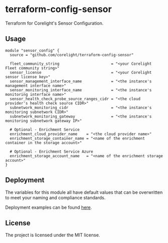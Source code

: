 # terraform-config-sensor

Terraform for Corelight's Sensor Configuration.

## Usage

```hcl
module "sensor_config" {
  source = "github.com/corelight/terraform-config-sensor"

  fleet_community_string                       = "<your Corelight Fleet community string>"
  sensor_license                               = "<your Corelight sensor license key>"
  sensor_management_interface_name             = "<the instance's management interface name>"
  sensor_monitoring_interface_name             = "<the instance's monitoring interface name>"
  sensor_health_check_probe_source_ranges_cidr = "<the cloud provider's health check source CIDR>"
  subnetwork_monitoring_cidr                   = "<the instance's monitoring subnetwork CIDR>"
  subnetwork_monitoring_gateway                = "<the instance's monitoring subnetwork gateway IP>"

  # Optional - Enrichment Service
  enrichment_cloud_provider_name    = "<the cloud provider name>"
  enrichment_storage_container_name = "<name of the enrichment container in the storage account>"

  # Optional - Enrichment Service Azure
  enrichment_storage_account_name   = "<name of the enrichment storage account>"
}
```

## Deployment

The variables for this module all have default values that can be overwritten
to meet your naming and compliance standards.

Deployment examples can be found [here](examples).

## License

The project is licensed under the MIT license.

[MIT]: LICENSE

